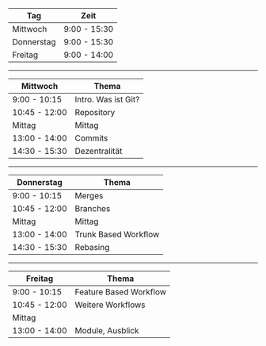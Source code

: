 
|  Tag                 | Zeit           |
|----------------------|----------------|
|  Mittwoch            |  9:00 - 15:30  |
|  Donnerstag          |  9:00 - 15:30  |
|  Freitag             |  9:00 - 14:00  |


---


| Mittwoch             | Thema                |
|----------------------|----------------------|
|  9:00 - 10:15        | Intro. Was ist Git?  |
| 10:45 - 12:00        | Repository           |
|     Mittag           |     Mittag           |
| 13:00 - 14:00        | Commits              |
| 14:30 - 15:30        | Dezentralität        |


---


| Donnerstag           | Thema                |
|----------------------|----------------------|
|  9:00 - 10:15        | Merges               |
| 10:45 - 12:00        | Branches             |
|     Mittag           |     Mittag           |
| 13:00 - 14:00        | Trunk Based Workflow |
| 14:30 - 15:30        | Rebasing             |


---


| Freitag              | Thema                  |
|----------------------|------------------------|
|  9:00 - 10:15        | Feature Based Workflow |
| 10:45 - 12:00        | Weitere Workflows      |
|     Mittag           |                        |
| 13:00 - 14:00        | Module, Ausblick       |
